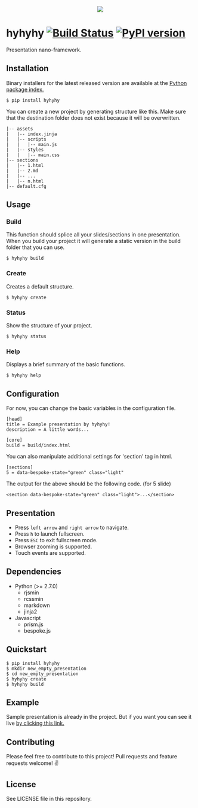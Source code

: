 <div align="center">
  <img src="https://raw.githubusercontent.com/MaciejCzyzewski/hyhyhy/master/screenshot.png"/>
</div>

# hyhyhy [![Build Status](https://travis-ci.org/MaciejCzyzewski/hyhyhy.png)](https://travis-ci.org/MaciejCzyzewski/hyhyhy) [![PyPI version](https://badge.fury.io/py/hyhyhy.png)](http://badge.fury.io/py/hyhyhy)

Presentation nano-framework.

## Installation

Binary installers for the latest released version are available at the [Python
package index.](http://pypi.python.org/pypi/hyhyhy/)

```
$ pip install hyhyhy
```

You can create a new project by generating structure like this. Make sure that the destination folder does not exist because it will be overwritten.

```
|-- assets
|   |-- index.jinja
|   |-- scripts
|   |   |-- main.js
|   |-- styles
|   |   |-- main.css
|-- sections
|   |-- 1.html
|   |-- 2.md
|   |-- ...
|   |-- n.html
|-- default.cfg
```

## Usage

### Build

This function should splice all your slides/sections in one presentation.
When you build your project it will generate a static version in the build folder that you can use. 

```
$ hyhyhy build
```

### Create

Creates a default structure.

```
$ hyhyhy create
```

### Status

Show the structure of your project.

```
$ hyhyhy status
```

### Help

Displays a brief summary of the basic functions.

```
$ hyhyhy help
```

## Configuration

For now, you can change the basic variables in the configuration file.

```
[head]
title = Example presentation by hyhyhy!
description = A little words...

[core]
build = build/index.html
```

You can also manipulate additional settings for 'section' tag in html.

```
[sections]
5 = data-bespoke-state="green" class="light"
```

The output for the above should be the following code. (for 5 slide)

```
<section data-bespoke-state="green" class="light">...</section>
```

## Presentation

- Press `left arrow` and `right arrow` to navigate.
- Press `h` to launch fullscreen.
- Press `ESC` to exit fullscreen mode.
- Browser zooming is supported.
- Touch events are supported.

## Dependencies

- Python (>= 2.7.0)
	* rjsmin
	* rcssmin
	* markdown
	* jinja2
- Javascript
	* prism.js
	* bespoke.js

## Quickstart

```
$ pip install hyhyhy
$ mkdir new_empty_presentation
$ cd new_empty_presentation
$ hyhyhy create
$ hyhyhy build
```

## Example 

Sample presentation is already in the project. But if you want you can see it live [by clicking this link.]()

## Contributing

Please feel free to contribute to this project! Pull requests and feature requests welcome! :v:

## License

See LICENSE file in this repository.